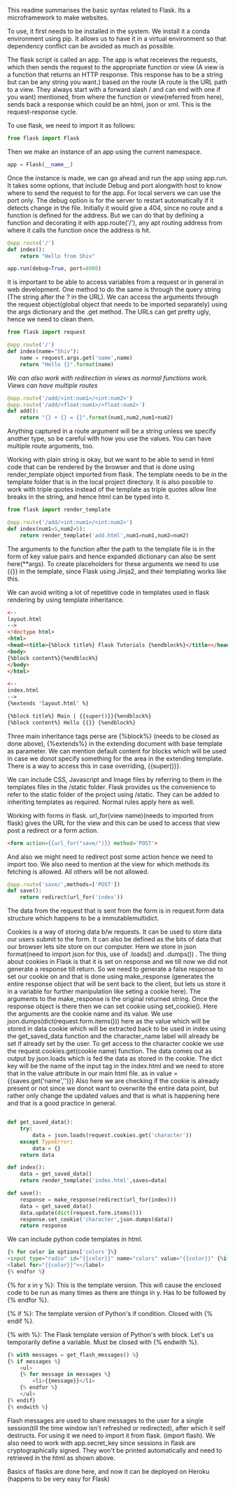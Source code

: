 This readme summarises the basic syntax related to Flask. Its a microframework to make websites. 

To use, it first needs to be installed in the system. We install it a conda environment using pip. It allows us to have it in a virtual environment so that dependency conflict can be avoided as much as possible.

The flask script is called an app. The app is what receieves the requests, which then sends the request to the appropriate function or view (A view is a function that returns an HTTP response. This response has to be a string but can be any string you want.) based on the route (A route is the URL path to a view. They always start with a forward slash / and can end with one if you want) mentioned, from where the function or view(referred from here), sends back a response which could be an html, json or xml. This is the request-response cycle.

To use flask, we need to import it as follows:
```python
from flask import Flask
```

Then we make an instance of an app using the current namespace. 

```python
app = Flask(__name__)
```

Once the instance is made, we can go ahead and run the app using app.run. It takes some options, that include Debug and port alongwith host to know where to send the request to for the app. For local servers we can use the port only. The debug option is for the server to restart automatically if it detects change in the file. 
Initially it would give a 404, since no route and a function is defined for the address. But we can do that by defining a function and decorating it with app.route('/'), any apt routing address from where it calls the function once the address is hit. 

```python
@app.route('/')
def index():
	return "Hello from Shiv"

app.run(debug=True, port=8000)
```

It is important to be able to access variables from a request or in general in web development. One method to do the same is through the query string (The string after the ? in the URL). We can access the arguments through the request object(global object that needs to be imported separately) using the args dictionary and the .get method. The URLs can get pretty ugly, hence we need to clean them. 

```python
from flask import request

@app.route('/')
def index(name="Shiv"):
	name = request.args.get('name',name)
	return "Hello {}".format(name)
```

_We can also work with redirection in views as normal functions work._\
_Views can have multiple routes_


```python
@app.route('/add/<int:num1>/<int:num2>')
@app.route('/add/<float:num1>/<float:num2>')
def add():
	return "{} + {} = {}".format(num1,num2,num1+num2)
```
Anything captured in a route argument will be a string unless we specify another type, so be careful with how you use the values. You can have multiple route arguments, too.

Working with plain string is okay, but we want to be able to send in html code that can be rendered by the browser and that is done using render_template object imported from flask. The template needs to be in the template folder that is in the local project directory. It is also possible to work with triple quotes instead of the template as triple quotes allow line breaks in the string, and hence html can be typed into it.

```python
from flask import render_template

@app.route('/add/<int:num1>/<int:num2>')
def index(num1=5,num2=5):
	return render_template('add.html',num1=num1,num2=num2)
```

The arguments to the function after the path to the template file is in the form of key value pairs and hence expanded dictionary can also be sent here(\*\*args). To create placeholders for these arguments we need to use {{}} in the template, since Flask using Jinja2, and their templating works like this.

We can avoid writing a lot of repetitive code in templates used in flask rendering by using template inheritance.  

```html
<--
layout.html
-->
<!doctype html>
<html>
<head><title>{%block title%} Flask Tutorials {%endblock%}</title></head>
<body>
{%block content%}{%endblock%}
</body>
</html>
```

```html
<--
index.html
-->
{%extends 'layout.html' %}

{%block title%} Main | {{super()}}{%endblock%}
{%block content%} Hello {{}} {%endblock%}
```
Three main inheritance tags perse are {%block%} (needs to be closed as done above), {%extends%} in the extending document with base template as parameter. We can mention default content for blocks which will be used in case we donot specify something for the area in the extending template. There is a way to access this in case overriding, {{super()}}.

We can include CSS, Javascript and Image files by referring to them in the templates files in the /static folder. Flask provides us the convenience to refer to the static folder of the project using /static. They can be added to inheriting templates as required. Normal rules apply here as well. 

Working with forms in flask. url_for(view name)(needs to imported from flask) gives the URL for the view and this can be used to access that view post a redirect or a form action. 

```html
<form action={{url_for('save/')}} method='POST'>
```

And also we might need to redirect post some action hence we need to import too. We also need to mention at the view for which methods its fetching is allowed. All others will be not allowed.

```python
@app.route('save/',methods=['POST'])
def save():
	return redirect(url_for('index'))
```

The data from the request that is sent from the form is in request.form data structure which happens to be a immutablemultidict.

Cookies is a way of storing data b/w requests.  It can be used to store data our users submit to the form. It can also be defined as the bits of data that our browser lets site store on our computer. Here we store in json format(need to import json for this, use of .loads() and .dumps()) . The thing about cookies in Flask is that it is set on response and we till now we did not generate a response till return. So we need to generate a false response to set our cookie on and that is done using make_response (generates the entire response object that will be sent back to the client, but lets us store it in a variable for further manipulation like seting a cookie here). The arguments to the make_response is the original returned string. Once the response object is there then we can set cookie using set_cookie(). Here the arguments are the cookie name and its value. We use json.dumps(dict(request.form.items())) here as the value which will be stored in data cookie which will be extracted back to be used in index using the get_saved_data function and the character_name label will already be set if already set by the user.
To get access to the character cookie we use the request.cookies.get(cookie name) function. The data comes out as output by json.loads which is fed the data as stored in the cookie. The dict key will be the name of the input tag in the index.html and we need to store that in the value attribute in our main html file. as in value = {{saves.get('name','')}}
Also here we are checking if the cookie is already present or not since we donot want to overwrite the entire data point, but rather only change the updated values and that is what is happening here and that is a good practice in general.


```python

def get_saved_data():
	try:
		data = json.loads(request.cookies.get('character'))
	except TypeError:
		data = {}
	return data

def index():
	data = get_saved_data()
	return render_template('index.html',saves=data)

def save():
	response = make_response(redirect(url_for(index)))
	data = get_saved_data()
	data.update(dict(request.form.items()))
	response.set_cookie('character',json.dumps(data))
	return response
```

We can include python code templates in html. 

```python
{% for color in options['colors']%}
<input type="radio" id="{{color}}" name="colors" value="{{color}}" {%if saves.get('colors') == color %} checked{%endif%}>
<label for="{{color}}"></label>
{% endfor %}
```

{% for x in y %}: This is the template version. This will cause the enclosed code to be run as many times as there are things in y. Has to be followed by {% endfor %}.

{% if %}: The template version of Python's if condition. Closed with {% endif %}.

{% with %}: The Flask template version of Python's with block. Let's us temporarily define a variable. Must be closed with {% endwith %}.

```python
{% with messages = get_flash_messages() %}
{% if messages %}
	<ul>
	{% for message in messages %}
		<li>{{message}}</li>
	{% endfor %}
	</ul>
{% endif}
{% endwith %}
```

Flash messages are used to share messages to the user for a single session(till the time window isn't refreshed or redirected), after which it self destructs. For using it we need to import it from flask. (import flash). We also need to work with app.secret_key since sessions in flask are cryptographically signed. They won't be printed automatically and need to retrieved in the html as shown above.

Basics of flasks are done here, and now it can be deployed on Heroku (happens to be very easy for Flask)